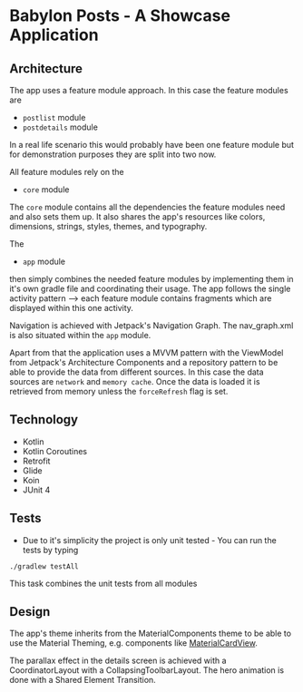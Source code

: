 # Babylon Posts - A Showcase Application

## Architecture
The app uses a feature module approach.
In this case the feature modules are 
- `postlist` module
- `postdetails` module

In a real life scenario this would probably have been one feature module but for demonstration purposes they are split into two now.

All feature modules rely on the  
- `core` module

The `core` module contains all the dependencies the feature modules need and also sets them up.
It also shares the app's resources like colors, dimensions, strings, styles, themes, and typography.

The 
- `app` module 

then simply combines the needed feature modules by implementing them in it's own gradle file and 
coordinating their usage. The app follows the single activity pattern --> each feature module contains fragments 
which are displayed within this one activity.

Navigation is achieved with Jetpack's Navigation Graph. The nav_graph.xml is also situated within the `app` module. 

Apart from that the application uses a MVVM pattern with the ViewModel from Jetpack's Architecture Components and a repository 
pattern to be able to provide the data from different sources. In this case the data sources are `network` and `memory cache`. 
Once the data is loaded it is retrieved from memory unless the `forceRefresh` flag is set. 

## Technology

- Kotlin
- Kotlin Coroutines
- Retrofit
- Glide
- Koin
- JUnit 4

## Tests

- Due to it's simplicity the project is only unit tested - You can run the tests by typing
```
./gradlew testAll 
```
This task combines the unit tests from all modules

## Design

The app's theme inherits from the MaterialComponents theme to be able to use the Material Theming, e.g. components like 
[MaterialCardView](https://material.io/develop/android/components/material-card-view/).

The parallax effect in the details screen is achieved with a CoordinatorLayout with a CollapsingToolbarLayout. 
The hero animation is done with a Shared Element Transition.